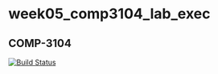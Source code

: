 # week05_comp3104_lab_exec
## COMP-3104

[![Build Status](https://travis-ci.com/Lizz1102/week05_comp3104_lab_exec.svg?branch=master)](https://travis-ci.com/Lizz1102/week05_comp3104_lab_exec)
